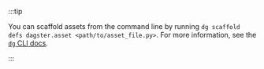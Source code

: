 :::tip

You can scaffold assets from the command line by running `dg scaffold defs dagster.asset <path/to/asset_file.py>`. For more information, see the [`dg` CLI docs](/api/clis/dg-cli#dg-scaffold).

:::
